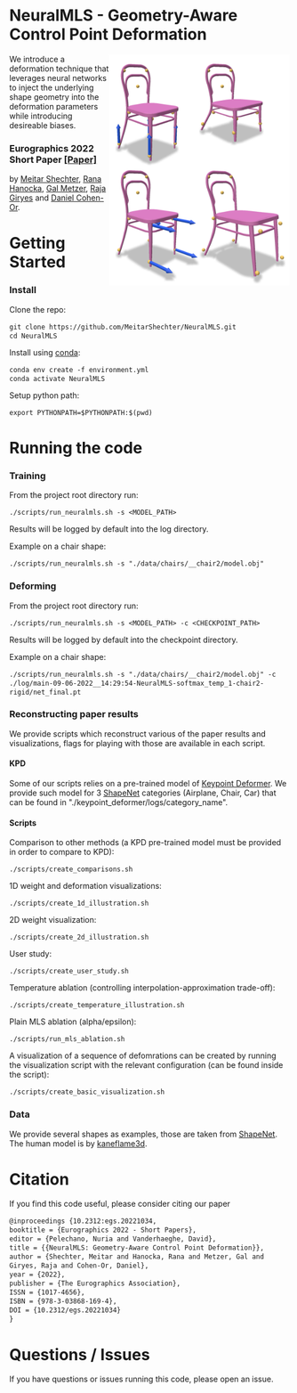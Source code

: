 # NeuralMLS - Geometry-Aware Control Point Deformation
<img src='imgs/teaser4.png' align="right" width=325>
We introduce a deformation technique that leverages neural networks to inject the underlying shape geometry into the deformation parameters while introducing desireable biases.

### Eurographics 2022 Short Paper [[Paper]](https://arxiv.org/abs/2201.01873)<br>
by [Meitar Shechter](https://www.linkedin.com/in/meitarshechter/), [Rana Hanocka](https://people.cs.uchicago.edu/~ranahanocka/), [Gal Metzer](https://galmetzer.github.io/), [Raja Giryes](http://web.eng.tau.ac.il/~raja) and [Daniel Cohen-Or](https://danielcohenor.com/).

# Getting Started

### Install
Clone the repo:
```
git clone https://github.com/MeitarShechter/NeuralMLS.git
cd NeuralMLS
```
Install using [conda](https://docs.conda.io/en/latest/):
```
conda env create -f environment.yml
conda activate NeuralMLS
```
Setup python path:
```
export PYTHONPATH=$PYTHONPATH:$(pwd)
```
  
# Running the code

### Training
From the project root directory run:
```
./scripts/run_neuralmls.sh -s <MODEL_PATH>
```
Results will be logged by default into the log directory.

Example on a chair shape:
```
./scripts/run_neuralmls.sh -s "./data/chairs/__chair2/model.obj"
```

### Deforming
From the project root directory run:
```
./scripts/run_neuralmls.sh -s <MODEL_PATH> -c <CHECKPOINT_PATH>
```
Results will be logged by default into the checkpoint directory.

Example on a chair shape:
```
./scripts/run_neuralmls.sh -s "./data/chairs/__chair2/model.obj" -c ./log/main-09-06-2022__14:29:54-NeuralMLS-softmax_temp_1-chair2-rigid/net_final.pt
```

### Reconstructing paper results
We provide scripts which reconstruct various of the paper results and visualizations, flags for playing with those are available in each script.
#### KPD
Some of our scripts relies on a pre-trained model of [Keypoint Deformer](https://tomasjakab.github.io/KeypointDeformer/).
We provide such model for 3 [ShapeNet](https://shapenet.org/) categories (Airplane, Chair, Car) that can be found in "./keypoint_deformer/logs/category_name".<br>

#### Scripts
Comparison to other methods (a KPD pre-trained model must be provided in order to compare to KPD):
```
./scripts/create_comparisons.sh
```

1D weight and deformation visualizations:
```
./scripts/create_1d_illustration.sh
```

2D weight visualization:
```
./scripts/create_2d_illustration.sh
```

User study:
```
./scripts/create_user_study.sh
```

Temperature ablation (controlling interpolation-approximation trade-off):
```
./scripts/create_temperature_illustration.sh
```

Plain MLS ablation (alpha/epsilon):
```
./scripts/run_mls_ablation.sh
```

A visualization of a sequence of defomrations can be created by running the visualization script with the relevant configuration (can be found inside the script):
```
./scripts/create_basic_visualization.sh
```

### Data
We provide several shapes as examples, those are taken from [ShapeNet](https://shapenet.org/).
The human model is by [kaneflame3d](https://www.cgtrader.com/free-3d-models/character/anatomy/realistic-white-male-and-female-low-poly).

# Citation
If you find this code useful, please consider citing our paper
```
@inproceedings {10.2312:egs.20221034,
booktitle = {Eurographics 2022 - Short Papers},
editor = {Pelechano, Nuria and Vanderhaeghe, David},
title = {{NeuralMLS: Geometry-Aware Control Point Deformation}},
author = {Shechter, Meitar and Hanocka, Rana and Metzer, Gal and Giryes, Raja and Cohen-Or, Daniel},
year = {2022},
publisher = {The Eurographics Association},
ISSN = {1017-4656},
ISBN = {978-3-03868-169-4},
DOI = {10.2312/egs.20221034}
}
```

# Questions / Issues
If you have questions or issues running this code, please open an issue.